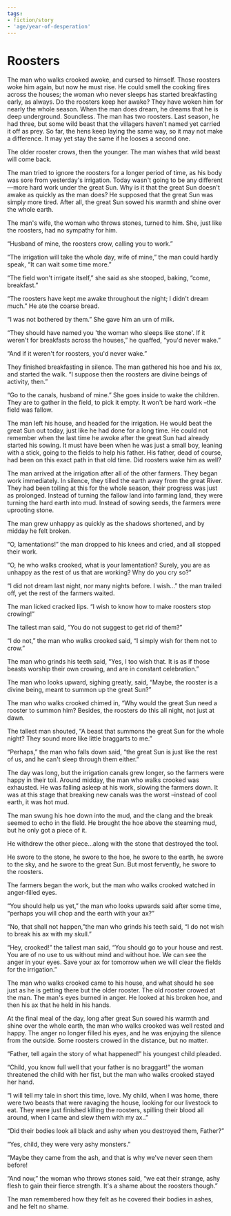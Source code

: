 ```yaml
---
tags:
- fiction/story
- 'age/year-of-desperation'
---
```


# Roosters

The man who walks crooked awoke, and cursed to himself. Those roosters
woke him again, but now he must rise. He could smell the cooking fires
across the houses; the woman who never sleeps has started breakfasting
early, as always. Do the roosters keep her awake? They have woken him
for nearly the whole season. When the man does dream, he dreams that he
is deep underground. Soundless. The man has two roosters. Last season,
he had three, but some wild beast that the villagers haven't named yet
carried it off as prey. So far, the hens keep laying the same way, so it
may not make a difference. It may yet stay the same if he looses a
second one.

The older rooster crows, then the younger. The man wishes that wild
beast will come back.

The man tried to ignore the roosters for a longer period of time, as his
body was sore from yesterday's irrigation. Today wasn't going to be any
different —more hard work under the great Sun. Why is it that the great
Sun doesn't awake as quickly as the man does? He supposed that the great
Sun was simply more tired. After all, the great Sun sowed his warmth and
shine over the whole earth.

The man's wife, the woman who throws stones, turned to him. She, just
like the roosters, had no sympathy for him.

“Husband of mine, the roosters crow, calling you to work.”

“The irrigation will take the whole day, wife of mine,” the man could
hardly speak, “It can wait some time more.”

“The field won't irrigate itself,” she said as she stooped, baking,
“come, breakfast.”

“The roosters have kept me awake throughout the night; I didn't dream
much.” He ate the coarse bread.

“I was not bothered by them.” She gave him an urn of milk.

“They should have named you 'the woman who sleeps like stone'. If it
weren't for breakfasts across the houses,” he quaffed, “you'd never
wake.”

“And if it weren't for roosters, you'd never wake.”

They finished breakfasting in silence. The man gathered his hoe and his
ax, and started the walk. “I suppose then the roosters are divine beings
of activity, then.”

“Go to the canals, husband of mine.” She goes inside to wake the
children. They are to gather in the field, to pick it empty. It won't be
hard work –the field was fallow.

The man left his house, and headed for the irrigation. He would beat the
great Sun out today, just like he had done for a long time. He could not
remember when the last time he awoke after the great Sun had already
started his sowing. It must have been when he was just a small boy,
leaning with a stick, going to the fields to help his father. His
father, dead of course, had been on this exact path in that old time.
Did roosters wake him as well?

The man arrived at the irrigation after all of the other farmers. They
began work immediately. In silence, they tilled the earth away from the
great River. They had been toiling at this for the whole season, their
progress was just as prolonged. Instead of turning the fallow land into
farming land, they were turning the hard earth into mud. Instead of
sowing seeds, the farmers were uprooting stone.

The man grew unhappy as quickly as the shadows shortened, and by midday
he felt broken.

“O, lamentations!” the man dropped to his knees and cried, and all
stopped their work.

“O, he who walks crooked, what is your lamentation? Surely, you are as
unhappy as the rest of us that are working? Why do you cry so?”

“I did not dream last night, nor many nights before. I wish...” the man
trailed off, yet the rest of the farmers waited.

The man licked cracked lips. “I wish to know how to make roosters stop
crowing!”

The tallest man said, “You do not suggest to get rid of them?”

“I do not,” the man who walks crooked said, “I simply wish for them not
to crow.”

The man who grinds his teeth said, “Yes, I too wish that. It is as if
those beasts worship their own crowing, and are in constant
celebration.”

The man who looks upward, sighing greatly, said, “Maybe, the rooster is
a divine being, meant to summon up the great Sun?”

The man who walks crooked chimed in, “Why would the great Sun need a
rooster to summon him? Besides, the roosters do this all night, not just
at dawn.

The tallest man shouted, “A beast that summons the great Sun for the
whole night? They sound more like little braggarts to me.”

“Perhaps,” the man who falls down said, “the great Sun is just like the
rest of us, and he can't sleep through them either.”

The day was long, but the irrigation canals grew longer, so the farmers
were happy in their toil. Around midday, the man who walks crooked was
exhausted. He was falling asleep at his work, slowing the farmers down.
It was at this stage that breaking new canals was the worst –instead of
cool earth, it was hot mud.

The man swung his hoe down into the mud, and the clang and the break
seemed to echo in the field. He brought the hoe above the steaming mud,
but he only got a piece of it.

He withdrew the other piece...along with the stone that destroyed the
tool.

He swore to the stone, he swore to the hoe, he swore to the earth, he
swore to the sky, and he swore to the great Sun. But most fervently, he
swore to the roosters.

The farmers began the work, but the man who walks crooked watched in
anger-filled eyes.

“You should help us yet,” the man who looks upwards said after some
time, “perhaps you will chop and the earth with your ax?”

“No, that shall not happen,”the man who grinds his teeth said, “I do not
wish to break his ax with my skull.”

“Hey, crooked!” the tallest man said, “You should go to your house and
rest. You are of no use to us without mind and without hoe. We can see
the anger in your eyes. Save your ax for tomorrow when we will clear the
fields for the irrigation.”

The man who walks crooked came to his house, and what should he see just
as he is getting there but the older rooster. The old rooster crowed at
the man. The man's eyes burned in anger. He looked at his broken hoe,
and then his ax that he held in his hands.

At the final meal of the day, long after great Sun sowed his warmth and
shine over the whole earth, the man who walks crooked was well rested
and happy. The anger no longer filled his eyes, and he was enjoying the
silence from the outside. Some roosters crowed in the distance, but no
matter.

“Father, tell again the story of what happened!” his youngest child
pleaded.

“Child, you know full well that your father is no braggart!” the woman
threatened the child with her fist, but the man who walks crooked stayed
her hand.

“I will tell my tale in short this time, love. My child, when I was
home, there were two beasts that were ravaging the house, looking for
our livestock to eat. They were just finished killing the roosters,
spilling their blood all around, when I came and slew them with my ax..”

“Did their bodies look all black and ashy when you destroyed them,
Father?”

“Yes, child, they were very ashy monsters.”

“Maybe they came from the ash, and that is why we've never seen them
before!

“And now,” the woman who throws stones said, “we eat their strange, ashy
flesh to gain their fierce strength. It's a shame about the roosters
though.”

The man remembered how they felt as he covered their bodies in ashes,
and he felt no shame.

